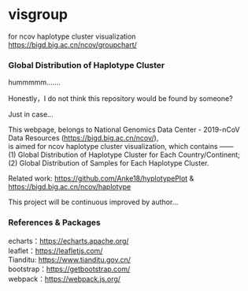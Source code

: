 <!--
 * @Descripttion: 
 * @version: 
 * @Author: Anke Wang
 * @Date: 2020-05-12 16:26:13
 * @LastEditors: Anke Wang
 * @LastEditTime: 2020-05-15 11:51:27
--> 
# visgroup
for ncov haplotype cluster visualization  
https://bigd.big.ac.cn/ncov/groupchart/ 

### Global Distribution of Haplotype Cluster

hummmmm.......

Honestly，I do not think this repository would be found by someone?

Just in case...

This webpage, belongs to National Genomics Data Center - 2019-nCoV Data Resources (https://bigd.big.ac.cn/ncov/),  
is aimed for ncov haplotype cluster visualization, which contains ——  
(1) Global Distribution of Haplotype Cluster for Each Country/Continent;  
(2) Global Distribution of Samples for Each Haplotype Cluster.  

Related work: https://github.com/Anke18/hyplotypePlot & https://bigd.big.ac.cn/ncov/haplotype

This project will be continuous improved by author...

### References & Packages

echarts：https://echarts.apache.org/  
leaflet：https://leafletjs.com/  
Tianditu: https://www.tianditu.gov.cn/  
bootstrap：https://getbootstrap.com/  
webpack：https://webpack.js.org/  





